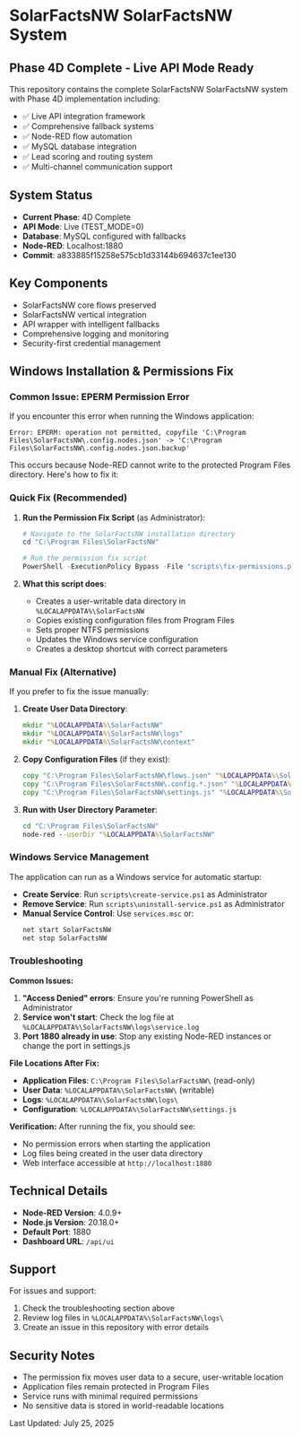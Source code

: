 # SolarFactsNW SolarFactsNW System

## Phase 4D Complete - Live API Mode Ready

This repository contains the complete SolarFactsNW SolarFactsNW system with Phase 4D implementation including:

- ✅ Live API integration framework
- ✅ Comprehensive fallback systems  
- ✅ Node-RED flow automation
- ✅ MySQL database integration
- ✅ Lead scoring and routing system
- ✅ Multi-channel communication support

## System Status
- **Current Phase**: 4D Complete
- **API Mode**: Live (TEST_MODE=0)
- **Database**: MySQL configured with fallbacks
- **Node-RED**: Localhost:1880
- **Commit**: a833885f15258e575cb1d33144b694637c1ee130

## Key Components
- SolarFactsNW core flows preserved
- SolarFactsNW vertical integration
- API wrapper with intelligent fallbacks
- Comprehensive logging and monitoring
- Security-first credential management

## Windows Installation & Permissions Fix

### Common Issue: EPERM Permission Error

If you encounter this error when running the Windows application:
```
Error: EPERM: operation not permitted, copyfile 'C:\Program Files\SolarFactsNW\.config.nodes.json' -> 'C:\Program Files\SolarFactsNW\.config.nodes.json.backup'
```

This occurs because Node-RED cannot write to the protected Program Files directory. Here's how to fix it:

### Quick Fix (Recommended)

1. **Run the Permission Fix Script** (as Administrator):
   ```powershell
   # Navigate to the SolarFactsNW installation directory
   cd "C:\Program Files\SolarFactsNW"
   
   # Run the permission fix script
   PowerShell -ExecutionPolicy Bypass -File "scripts\fix-permissions.ps1"
   ```

2. **What this script does**:
   - Creates a user-writable data directory in `%LOCALAPPDATA%\SolarFactsNW`
   - Copies existing configuration files from Program Files
   - Sets proper NTFS permissions
   - Updates the Windows service configuration
   - Creates a desktop shortcut with correct parameters

### Manual Fix (Alternative)

If you prefer to fix the issue manually:

1. **Create User Data Directory**:
   ```cmd
   mkdir "%LOCALAPPDATA%\SolarFactsNW"
   mkdir "%LOCALAPPDATA%\SolarFactsNW\logs"
   mkdir "%LOCALAPPDATA%\SolarFactsNW\context"
   ```

2. **Copy Configuration Files** (if they exist):
   ```cmd
   copy "C:\Program Files\SolarFactsNW\flows.json" "%LOCALAPPDATA%\SolarFactsNW\"
   copy "C:\Program Files\SolarFactsNW\.config.*.json" "%LOCALAPPDATA%\SolarFactsNW\"
   copy "C:\Program Files\SolarFactsNW\settings.js" "%LOCALAPPDATA%\SolarFactsNW\"
   ```

3. **Run with User Directory Parameter**:
   ```cmd
   cd "C:\Program Files\SolarFactsNW"
   node-red --userDir "%LOCALAPPDATA%\SolarFactsNW"
   ```

### Windows Service Management

The application can run as a Windows service for automatic startup:

- **Create Service**: Run `scripts\create-service.ps1` as Administrator
- **Remove Service**: Run `scripts\uninstall-service.ps1` as Administrator
- **Manual Service Control**: Use `services.msc` or:
  ```cmd
  net start SolarFactsNW
  net stop SolarFactsNW
  ```

### Troubleshooting

**Common Issues:**

1. **"Access Denied" errors**: Ensure you're running PowerShell as Administrator
2. **Service won't start**: Check the log file at `%LOCALAPPDATA%\SolarFactsNW\logs\service.log`
3. **Port 1880 already in use**: Stop any existing Node-RED instances or change the port in settings.js

**File Locations After Fix:**
- **Application Files**: `C:\Program Files\SolarFactsNW\` (read-only)
- **User Data**: `%LOCALAPPDATA%\SolarFactsNW\` (writable)
- **Logs**: `%LOCALAPPDATA%\SolarFactsNW\logs\`
- **Configuration**: `%LOCALAPPDATA%\SolarFactsNW\settings.js`

**Verification:**
After running the fix, you should see:
- No permission errors when starting the application
- Log files being created in the user data directory
- Web interface accessible at `http://localhost:1880`

## Technical Details

- **Node-RED Version**: 4.0.9+
- **Node.js Version**: 20.18.0+
- **Default Port**: 1880
- **Dashboard URL**: `/api/ui`

## Support

For issues and support:
1. Check the troubleshooting section above
2. Review log files in `%LOCALAPPDATA%\SolarFactsNW\logs\`
3. Create an issue in this repository with error details

## Security Notes

- The permission fix moves user data to a secure, user-writable location
- Application files remain protected in Program Files
- Service runs with minimal required permissions
- No sensitive data is stored in world-readable locations

Last Updated: July 25, 2025
